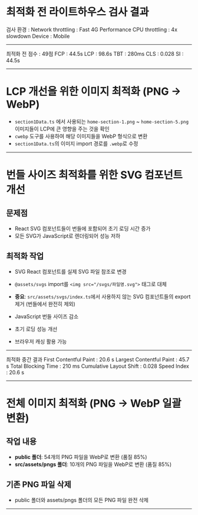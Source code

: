# 최적화 전 라이트하우스 검사 결과
검사 환경 : 
Network throttling : Fast 4G
Performance CPU throttling : 4x slowdown
Device : Mobile

---

최적화 전 점수 : 49점
FCP : 44.5s
LCP : 98.6s
TBT : 280ms
CLS : 0.028
SI : 44.5s

---

# LCP 개선을 위한 이미지 최적화 (PNG -> WebP)

- `section1Data.ts` 에서 사용되는 `home-section-1.png` ~ `home-section-5.png` 이미지들이 LCP에 큰 영향을 주는 것을 확인
- `cwebp` 도구를 사용하여 해당 이미지들을 WebP 형식으로 변환
- `section1Data.ts`의 이미지 import 경로를 `.webp`로 수정

---

# 번들 사이즈 최적화를 위한 SVG 컴포넌트 개선

## 문제점
- React SVG 컴포넌트들이 번들에 포함되어 초기 로딩 시간 증가
- 모든 SVG가 JavaScript로 렌더링되어 성능 저하

## 최적화 작업
- SVG React 컴포넌트를 실제 SVG 파일 참조로 변경
- `@assets/svgs` import를 `<img src="/svgs/파일명.svg">` 태그로 대체
- **중요**: `src/assets/svgs/index.ts`에서 사용하지 않는 SVG 컴포넌트들의 export 제거 (번들에서 완전히 제외)

- JavaScript 번들 사이즈 감소
- 초기 로딩 성능 개선
- 브라우저 캐싱 활용 가능

---

최적화 중간 결과
First Contentful Paint : 20.6 s
Largest Contentful Paint : 45.7 s
Total Blocking Time : 210 ms
Cumulative Layout Shift : 0.028
Speed Index : 20.6 s

---

# 전체 이미지 최적화 (PNG → WebP 일괄 변환)

## 작업 내용
- **public 폴더**: 54개의 PNG 파일을 WebP로 변환 (품질 85%)
- **src/assets/pngs 폴더**: 10개의 PNG 파일을 WebP로 변환 (품질 85%)

## 기존 PNG 파일 삭제
- public 폴더와 assets/pngs 폴더의 모든 PNG 파일 완전 삭제

---



